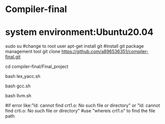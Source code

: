 # Compiler-final
# system environment:Ubuntu20.04
  sudo su
  #change to root user
  apt-get install git
  #install git package management tool
  git clone https://github.com/a896536351/compiler-final.git
      
  cd compiler-final/Final_project

  bash lex_yacc.sh

  bash gcc.sh

  bash llvm.sh

#if error like:"ld: cannot find crt1.o: No such file or directory" or "ld: cannot find crti.o: No such file or directory"
#use "whereis crt1.o" to find the file path
